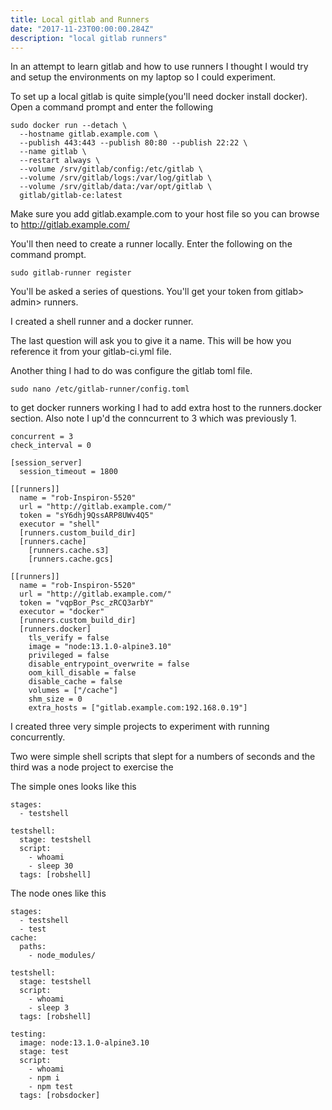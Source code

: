 ```yaml
---
title: Local gitlab and Runners
date: "2017-11-23T00:00:00.284Z"
description: "local gitlab runners"
---
```

In an attempt to learn gitlab and how to use runners I thought I would try and setup the environments on my laptop so I could experiment.  

To set up a local gitlab is quite simple(you'll need docker install docker). Open a command prompt and enter the following

```
sudo docker run --detach \
  --hostname gitlab.example.com \
  --publish 443:443 --publish 80:80 --publish 22:22 \
  --name gitlab \
  --restart always \
  --volume /srv/gitlab/config:/etc/gitlab \
  --volume /srv/gitlab/logs:/var/log/gitlab \
  --volume /srv/gitlab/data:/var/opt/gitlab \
  gitlab/gitlab-ce:latest
```
Make sure you add gitlab.example.com to your host file so you can browse to http://gitlab.example.com/

You'll then need to create a runner locally. Enter the following on the command prompt.

```
sudo gitlab-runner register
```

You'll be asked a series of questions. You'll get your token from gitlab> admin> runners. 

I created a shell runner and a docker runner.

The last question will ask you to give it a name.  This will be how you reference it from your gitlab-ci.yml file.

Another thing I had to do was configure the gitlab toml file.
```
sudo nano /etc/gitlab-runner/config.toml
```

to get docker runners working I had to add extra host to the runners.docker section.  Also note I up'd the conncurrent to 3 which was previously 1.
```
concurrent = 3
check_interval = 0

[session_server]
  session_timeout = 1800

[[runners]]
  name = "rob-Inspiron-5520"
  url = "http://gitlab.example.com/"
  token = "sY6dhj9QssARP8UWv4Q5"
  executor = "shell"
  [runners.custom_build_dir]
  [runners.cache]
    [runners.cache.s3]
    [runners.cache.gcs]

[[runners]]
  name = "rob-Inspiron-5520"
  url = "http://gitlab.example.com/"
  token = "vqpBor_Psc_zRCQ3arbY"
  executor = "docker"
  [runners.custom_build_dir]
  [runners.docker]
    tls_verify = false
    image = "node:13.1.0-alpine3.10"
    privileged = false
    disable_entrypoint_overwrite = false
    oom_kill_disable = false
    disable_cache = false
    volumes = ["/cache"]
    shm_size = 0
    extra_hosts = ["gitlab.example.com:192.168.0.19"]

```
I created three very simple projects to experiment with running concurrently. 

Two were simple shell scripts that slept for a numbers of seconds and the third was a node project to exercise the 

The simple ones looks like this
```
stages:
  - testshell

testshell:
  stage: testshell
  script:
    - whoami
    - sleep 30
  tags: [robshell]
```
The node ones like this
```
stages:
  - testshell
  - test
cache:
  paths:
    - node_modules/

testshell:
  stage: testshell
  script:
    - whoami
    - sleep 3
  tags: [robshell]

testing:
  image: node:13.1.0-alpine3.10
  stage: test
  script: 
    - whoami
    - npm i
    - npm test
  tags: [robsdocker]
```
